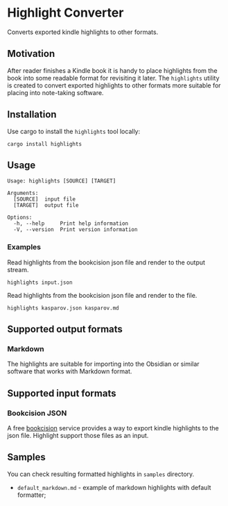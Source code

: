# Highlight Converter

Converts exported kindle highlights to other formats.

## Motivation

After reader finishes a Kindle book it is handy to place highlights from the book
into some readable format for revisiting it later.
The `highlights` utility is created to convert exported highlights to other formats
more suitable for placing into note-taking software.

## Installation

Use cargo to install the `highlights` tool locally:

```shell
cargo install highlights
```

## Usage

```shell
Usage: highlights [SOURCE] [TARGET]

Arguments:
  [SOURCE]  input file
  [TARGET]  output file

Options:
  -h, --help     Print help information
  -V, --version  Print version information
```

### Examples

Read highlights from the bookcision json file and render to the output stream.

```shell
highlights input.json
```

Read highlights from the bookcision json file and render to the file.

```shell
highlights kasparov.json kasparov.md
```

## Supported output formats

### Markdown

The highlights are suitable for importing into the Obsidian or similar software that works with Markdown format.

## Supported input formats

### Bookcision JSON

A free [bookcision](https://readwise.io/bookcision) service provides a way to export
kindle highlights to the json file.
Highlight support those files as an input.

## Samples

You can check resulting formatted highlights in `samples` directory.

- `default_markdown.md` - example of markdown highlights with default formatter;
